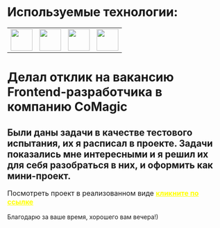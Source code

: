 # Используемые технологии:

<table>
	<tbody>
		<tr>
			<td><img src="https://vitejs.dev/logo.svg" alt="" width='50'></td>
			<td><img src="https://upload.wikimedia.org/wikipedia/commons/a/a7/React-icon.svg" alt="" width='50'></td>
			<td><img src="https://upload.wikimedia.org/wikipedia/commons/9/99/Unofficial_JavaScript_logo_2.svg" alt="" width='50'></td>
			<td><img src="https://www.svgrepo.com/show/374061/sass.svg" alt="" width='50'></td>
		</tr>
	</tbody>
</table>

# Делал отклик на вакансию Frontend-разработчика в компанию CoMagic

## Были даны задачи в качестве тестового испытания, их я расписал в проекте. Задачи показались мне интересными и я решил их  для себя разобраться в них, и оформить как мини-проект. 

<p style="font-size:16px;">Посмотреть проект в реализованном виде <a href="https://andrewchernigovsky.github.io/react-testing-examples/" style="font-weight: bold; color: yellow; text-decoration: underline;">кликните по ссылке </a></p>

Благодарю за ваше время, хорошего вам вечера!)
